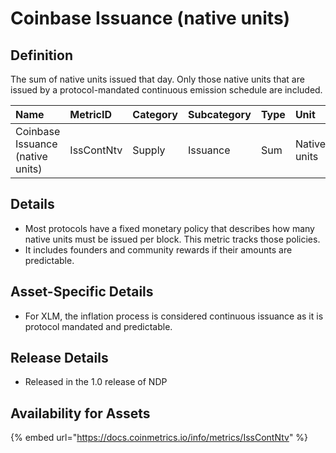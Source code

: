 # Coinbase Issuance \(native units\)

## Definition

The sum of native units issued that day. Only those native units that are issued by a protocol-mandated continuous emission schedule are included.

| Name | MetricID | Category | Subcategory | Type | Unit | Interval |
| :--- | :--- | :--- | :--- | :--- | :--- | :--- |
| Coinbase Issuance \(native units\) | IssContNtv | Supply | Issuance | Sum | Native units | 1 day |

## Details

* Most protocols have a fixed monetary policy that describes how many native units must be issued per block. This metric tracks those policies.
* It includes founders and community rewards if their amounts are predictable.

## Asset-Specific Details

* For XLM, the inflation process is considered continuous issuance as it is protocol mandated and predictable.

## Release Details

* Released in the 1.0 release of NDP

## Availability for Assets

{% embed url="https://docs.coinmetrics.io/info/metrics/IssContNtv" %}

